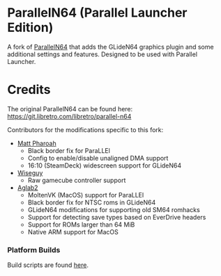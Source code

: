 # ParallelN64 (Parallel Launcher Edition)

A fork of [ParallelN64](https://git.libretro.com/libretro/parallel-n64) that adds the GLideN64 graphics plugin and some additional settings and features. Designed to be used with Parallel Launcher.

# Credits

The original ParallelN64 can be found here: https://git.libretro.com/libretro/parallel-n64  

Contributors for the modifications specific to this fork:
 * [Matt Pharoah](https://gitlab.com/mpharoah)
   * Black border fix for ParaLLEl
   * Config to enable/disable unaligned DMA support
   * 16:10 (SteamDeck) widescreen support for GLideN64
 * [Wiseguy](https://gitlab.com/Mr-Wiseguy)
    * Raw gamecube controller support
 * [Aglab2](https://gitlab.com/aglab2)
    * MoltenVK (MacOS) support for ParaLLEl
    * Black border fix for NTSC roms in GLideN64
    * GLideN64 modifications for supporting old SM64 romhacks
    * Support for detecting save types based on EverDrive headers
    * Support for ROMs larger than 64 MiB
    * Native ARM support for MacOS

### Platform Builds

Build scripts are found [here](https://gitlab.com/parallel-launcher/parallel-n64/-/tree/master/scripts).

